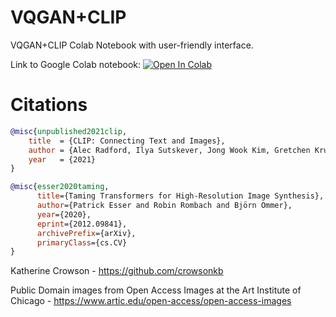 # VQGAN+CLIP
VQGAN+CLIP Colab Notebook with user-friendly interface.

Link to Google Colab notebook: [![Open In Colab][colab-badge]][colab-notebook]

[colab-notebook]: <https://colab.research.google.com/github/justinjohn0306/VQGAN-CLIP/blob/main/VQGAN%2BCLIP_(z%2Bquantize_method_with_augmentations%2C_user_friendly_interface).ipynb>
[colab-badge]: <https://colab.research.google.com/assets/colab-badge.svg>






# Citations

```bibtex
@misc{unpublished2021clip,
    title  = {CLIP: Connecting Text and Images},
    author = {Alec Radford, Ilya Sutskever, Jong Wook Kim, Gretchen Krueger, Sandhini Agarwal},
    year   = {2021}
}
```
```bibtex
@misc{esser2020taming,
      title={Taming Transformers for High-Resolution Image Synthesis}, 
      author={Patrick Esser and Robin Rombach and Björn Ommer},
      year={2020},
      eprint={2012.09841},
      archivePrefix={arXiv},
      primaryClass={cs.CV}
}
```
Katherine Crowson - https://github.com/crowsonkb

Public Domain images from Open Access Images at the Art Institute of Chicago - https://www.artic.edu/open-access/open-access-images
